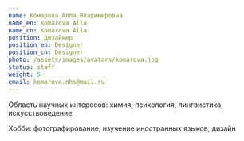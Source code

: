 ```yaml
---
name: Комарова Алла Владимировна
name_en: Komarova Alla
name_cn: Komarova Alla
position: Дизайнер
position_en: Designer
position_cn: Designer
photo: /assets/images/avatars/komarova.jpg
status: staff
weight: 5
email: komarova.nhs@mail.ru
---
```


Область научных интересов: химия, психология, лингвистика, искусствоведение

Хобби: фотографирование, изучение иностранных языков, дизайн
